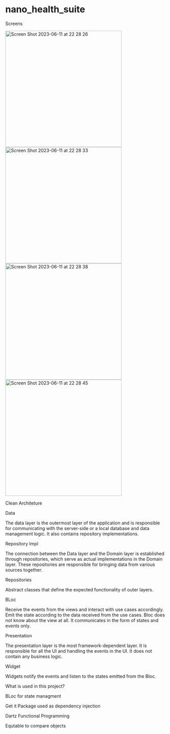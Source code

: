 # nano_health_suite

Screens

<img width="364" alt="Screen Shot 2023-06-11 at 22 28 26" src="https://github.com/onurgurell/nano_health_suite/assets/69406005/6daf84cb-0afe-4628-97f7-6e83fcbfc470">

<img width="364" alt="Screen Shot 2023-06-11 at 22 28 33" src="https://github.com/onurgurell/nano_health_suite/assets/69406005/2ffa4bbf-b7c1-4245-b398-6893670ccaaf">

<img width="364" alt="Screen Shot 2023-06-11 at 22 28 38" src="https://github.com/onurgurell/nano_health_suite/assets/69406005/2aad62fe-fa2f-43d2-bde7-2369eaec3df3">

<img width="364" alt="Screen Shot 2023-06-11 at 22 28 45" src="https://github.com/onurgurell/nano_health_suite/assets/69406005/c2c9c828-8363-4484-b3ff-6ab1d8e69913">

Clean Architeture

Data

The data layer is the outermost layer of the application and is responsible for communicating with the server-side or a local database and data management logic. It also contains repository implementations.

Repository Impl

The connection between the Data layer and the Domain layer is established through repositories, which serve as actual implementations in the Domain layer. These repositories are responsible for bringing data from various sources together.

Repositories

Abstract classes that define the expected functionality of outer layers.

BLoc

Receive the events from the views and interact with use cases accordingly. Emit the state according to the data received from the use cases. Bloc does not know about the view at all. It communicates in the form of states and events only.

Presentation

The presentation layer is the most framework-dependent layer. It is responsible for all the UI and handling the events in the UI. It does not contain any business logic.

Widget

Widgets notify the events and listen to the states emitted from the Bloc.


What is used in this project?

BLoc for state managment

Get it Package used as dependency injection

Dartz Functional Programming

Equtable to compare objects
